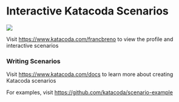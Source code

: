 # Interactive Katacoda Scenarios

[![](http://shields.katacoda.com/katacoda/francbreno/count.svg)](https://www.katacoda.com/francbreno "Get your profile on Katacoda.com")

Visit https://www.katacoda.com/francbreno to view the profile and interactive scenarios

### Writing Scenarios
Visit https://www.katacoda.com/docs to learn more about creating Katacoda scenarios

For examples, visit https://github.com/katacoda/scenario-example
